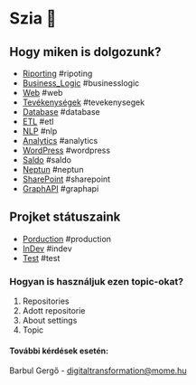 # Szia 👋

## Hogy miken is dolgozunk?

* [Riporting](https://github.com/search?q=topic%3Ariporting+org%3AMoholy-Nagy-University&type=Repositories) #ripoting
* [Business_Logic](https://github.com/search?q=topic%3Abusinesslogic+org%3AMoholy-Nagy-University&type=Repositories) #businesslogic
* [Web](https://github.com/search?q=topic%3Aweb+org%3AMoholy-Nagy-University&type=Repositories) #web 
* [Tevékenységek](https://github.com/search?q=topic%3Atevekenysegek+org%3AMoholy-Nagy-University&type=Repositories) #tevekenysegek
* [Database](https://github.com/search?q=topic%3Adatabase+org%3AMoholy-Nagy-University&type=Repositories) #database
* [ETL](https://github.com/search?q=topic%3Aetl+org%3AMoholy-Nagy-University&type=Repositories) #etl
* [NLP](https://github.com/search?q=topic%3Anlp+org%3AMoholy-Nagy-University&type=Repositories) #nlp
* [Analytics](https://github.com/search?q=topic%3Aanalytics+org%3AMoholy-Nagy-University&type=Repositories) #analytics
* [WordPress](https://github.com/search?q=topic%3Awordpress+org%3AMoholy-Nagy-University&type=Repositories) #wordpress
* [Saldo](https://github.com/search?q=topic%3Asaldo+org%3AMoholy-Nagy-University&type=Repositories) #saldo
* [Neptun](https://github.com/search?q=topic%3Aneptun+org%3AMoholy-Nagy-University&type=Repositories) #neptun
* [SharePoint](https://github.com/search?q=topic%3Asharepoint+org%3AMoholy-Nagy-University&type=Repositories) #sharepoint
* [GraphAPI](https://github.com/search?q=topic%3Agrphapi+org%3AMoholy-Nagy-University&type=Repositories) #graphapi

## Projket státuszaink

* [Porduction](https://github.com/search?q=topic%3Aproduction+org%3AMoholy-Nagy-University&type=Repositories) #production
* [InDev](https://github.com/search?q=topic%3Aindev+org%3AMoholy-Nagy-University&type=Repositories) #indev
* [Test](https://github.com/search?q=topic%3Atest+org%3AMoholy-Nagy-University&type=Repositories) #test

### Hogyan is használjuk ezen topic-okat?

1. Repositories
2. Adott repositorie
3. About settings
4. Topic

#### További kérdések esetén:

Barbul Gergő - digitaltransformation@mome.hu
